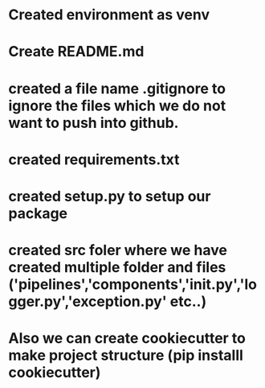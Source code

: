 # Created environment as venv
# Create README.md
# created a file name .gitignore to ignore the files which we do not want to push into github.
# created requirements.txt
# created setup.py to setup our package
# created src foler where we have created multiple folder and files ('pipelines','components','__init__.py','logger.py','exception.py' etc..)
# Also we can create cookiecutter to make project structure (pip installl cookiecutter)
# 
